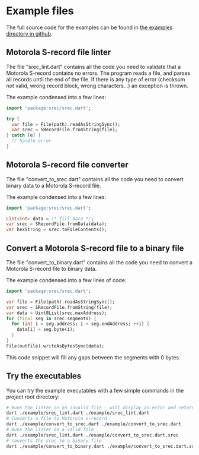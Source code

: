 # Example files

The full source code for the examples can be found in [the examples directory in github](https://github.com/domohuhn/srec/tree/main/example).

## Motorola S-record file linter

The file "srec_lint.dart" contains all the code you need to validate that
a Motorola S-record contains no errors. The program reads a file, and parses all
records until the end of the file. If there is any type of error (checksum not valid, wrong record block, wrong characters...) an exception is thrown.

The example condensed into a few lines:
```dart
import 'package:srec/srec.dart';

try {
  var file = File(path).readAsStringSync();
  var srec = SRecordFile.fromString(file);
} catch (e) {
  // handle error
}
```

## Motorola S-record file converter

The file "convert_to_srec.dart" contains all the code you need to convert binary data to a Motorola S-record file.

The example condensed into a few lines:
```dart
import 'package:srec/srec.dart';

List<int> data = /* fill data */;
var srec = SRecordFile.fromData(data);
var hexString = srec.toFileContents();
```

## Convert a Motorola S-record file to a binary file

The file "convert_to_binary.dart" contains all the code you need to convert a Motorola S-record file to binary data.

The example condensed into a few lines of code:
```dart
import 'package:srec/srec.dart';

var file = File(path).readAsStringSync();
var srec = SRecordFile.fromString(file);
var data = Uint8List(srec.maxAddress);
for (final seg in srec.segments) {
  for (int i = seg.address; i < seg.endAddress; ++i) {
    data[i] = seg.byte(i);
  }
}
File(outfile).writeAsBytesSync(data);
```
This code snippet will fill any gaps between the segments with 0 bytes.

## Try the executables

You can try the example executables with a few simple commands in the project root directory:
```bash
# Runs the linter on an invalid file - will display an error and return a nonzero value
dart ./example/srec_lint.dart ./example/srec_lint.dart
# Converts a file to Motorola s-record
dart ./example/convert_to_srec.dart ./example/convert_to_srec.dart
# Runs the linter on a valid file
dart ./example/srec_lint.dart ./example/convert_to_srec.dart.srec
# converts the srec to a binary file
dart ./example/convert_to_binary.dart ./example/convert_to_srec.dart.srec
```
